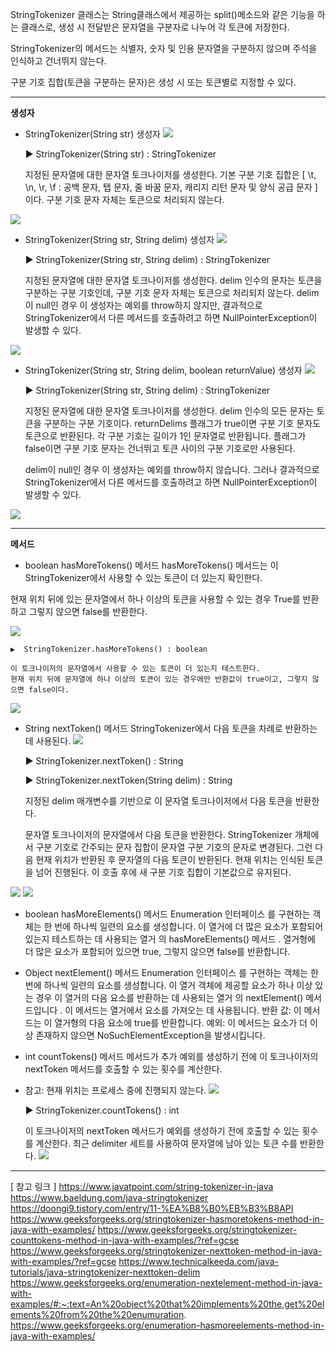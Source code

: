 StringTokenizer 클래스는 String클래스에서 제공하는 split()메소드와 같은 기능을 하는 클래스로, 생성 시 전달받은 문자열을 구분자로 나누어 각 토큰에 저장한다.

StringTokenizer의 메서드는 식별자, 숫자 및 인용 문자열을 구분하지 않으며 주석을 인식하고 건너뛰지 않는다.

구분 기호 집합(토큰을 구분하는 문자)은 생성 시 또는 토큰별로 지정할 수 있다.

------------

**생성자**
- StringTokenizer(String str) 생성자
![](https://img1.daumcdn.net/thumb/R1280x0/?scode=mtistory2&fname=https%3A%2F%2Fblog.kakaocdn.net%2Fdn%2FcAtvqY%2FbtrBiBqcqvG%2FttNDVKTVkQxTByTJyzqFik%2Fimg.png)

    ▶ StringTokenizer(String str) : StringTokenizer
    
    지정된 문자열에 대한 문자열 토크나이저를 생성한다.
    기본 구분 기호 집합은 [ \t, \n, \r, \f : 공백 문자, 탭 문자, 줄 바꿈 문자, 캐리지 리턴 문자 및 양식 공급 문자 ]이다.
    구분 기호 문자 자체는 토큰으로 처리되지 않는다. 
	

![](https://img1.daumcdn.net/thumb/R1280x0/?scode=mtistory2&fname=https%3A%2F%2Fblog.kakaocdn.net%2Fdn%2FbL1I1y%2FbtrBi8hohou%2FYKREw6TdsCU9Z2wrW3O071%2Fimg.png)

- StringTokenizer(String str, String delim) 생성자
![](https://img1.daumcdn.net/thumb/R1280x0/?scode=mtistory2&fname=https%3A%2F%2Fblog.kakaocdn.net%2Fdn%2Fxtaj7%2FbtrBibstiiH%2FMSHSV4hlGBjwQVAe52472k%2Fimg.png)

    ▶ StringTokenizer(String str, String delim) : StringTokenizer
    
    지정된 문자열에 대한 문자열 토크나이저를 생성한다.
    delim 인수의 문자는 토큰을 구분하는 구분 기호인데, 구분 기호 문자 자체는 토큰으로 처리되지 않는다.
    delim이 null인 경우 이 생성자는 예외를 throw하지 않지만, 결과적으로 StringTokenizer에서 다른 메서드를 호출하려고 하면 NullPointerException이 발생할 수 있다.

![](https://img1.daumcdn.net/thumb/R1280x0/?scode=mtistory2&fname=https%3A%2F%2Fblog.kakaocdn.net%2Fdn%2FnCX0V%2FbtrBhu7aLHX%2FVV1neq9qkJ878q1Y1t5Ka0%2Fimg.png)

- StringTokenizer(String str, String delim, boolean returnValue) 생성자
![](https://img1.daumcdn.net/thumb/R1280x0/?scode=mtistory2&fname=https%3A%2F%2Fblog.kakaocdn.net%2Fdn%2Fbkkfc4%2FbtrBi7CQ6Im%2FLeqjKkYoUKAIWc7QAGSz0K%2Fimg.png)

    ▶ StringTokenizer(String str, String delim) : StringTokenizer
    
    지정된 문자열에 대한 문자열 토크나이저를 생성한다.
    delim 인수의 모든 문자는 토큰을 구분하는 구분 기호이다.
    returnDelims 플래그가 true이면 구분 기호 문자도 토큰으로 반환된다. 각 구분 기호는 길이가 1인 문자열로 반환됩니다.
    플래그가 false이면 구분 기호 문자는 건너뛰고 토큰 사이의 구분 기호로만 사용된다.
    
    delim이 null인 경우 이 생성자는 예외를 throw하지 않습니다. 그러나 결과적으로 StringTokenizer에서 다른 메서드를 호출하려고 하면 NullPointerException이 발생할 수 있다.

![](https://img1.daumcdn.net/thumb/R1280x0/?scode=mtistory2&fname=https%3A%2F%2Fblog.kakaocdn.net%2Fdn%2FRzdDC%2FbtrBiblH310%2F8xaXkiGRnP9A5GRAXNi180%2Fimg.png)

------------

**메서드**
- boolean hasMoreTokens() 메서드
hasMoreTokens() 메서드는 이 StringTokenizer에서 사용할 수 있는 토큰이 더 있는지 확인한다.

현재 위치 뒤에 있는 문자열에서 하나 이상의 토큰을 사용할 수 있는 경우 True를 반환하고 그렇지 않으면 false를 반환한다.

![](https://img1.daumcdn.net/thumb/R1280x0/?scode=mtistory2&fname=https%3A%2F%2Fblog.kakaocdn.net%2Fdn%2Fl4uVC%2FbtrBkD2WvQk%2FXWjfi2N5rfYkMOk3k94341%2Fimg.png)

    ▶  StringTokenizer.hasMoreTokens() : boolean
    
    이 토크나이저의 문자열에서 사용할 수 있는 토큰이 더 있는지 테스트한다.
    현재 위치 뒤에 문자열에 하나 이상의 토큰이 있는 경우에만 반환값이 true이고, 그렇지 않으면 false이다.

![](https://img1.daumcdn.net/thumb/R1280x0/?scode=mtistory2&fname=https%3A%2F%2Fblog.kakaocdn.net%2Fdn%2FbLdqjJ%2FbtrBnLS3Swt%2FiWKc4XVNpjQcUurzRl4U8k%2Fimg.png)

- String nextToken() 메서드
StringTokenizer에서 다음 토큰을 차례로 반환하는 데 사용된다.
![](https://img1.daumcdn.net/thumb/R1280x0/?scode=mtistory2&fname=https%3A%2F%2Fblog.kakaocdn.net%2Fdn%2FXiy5z%2FbtrBipkokI7%2F3rf0K4Tk6I2yllNQaHrJGk%2Fimg.png)

    ▶ StringTokenizer.nextToken() : String
    
    ▶ StringTokenizer.nextToken(String delim) : String
    
    
    지정된 delim 매개변수를 기반으로 이 문자열 토크나이저에서 다음 토큰을 반환한다.
    
    문자열 토크나이저의 문자열에서 다음 토큰을 반환한다. 
    StringTokenizer 개체에서 구분 기호로 간주되는 문자 집합이 문자열 구분 기호의 문자로 변경된다. 그런 다음 현재 위치가 반환된 후 문자열의 다음 토큰이 반환된다. 현재 위치는 인식된 토큰을 넘어 진행된다. 이 호출 후에 새 구분 기호 집합이 기본값으로 유지된다.

![](https://img1.daumcdn.net/thumb/R1280x0/?scode=mtistory2&fname=https%3A%2F%2Fblog.kakaocdn.net%2Fdn%2FDmvdL%2FbtrBiZ5QXo7%2FYhbSV7nwmGZaIICnPDlGRK%2Fimg.png)
![](https://img1.daumcdn.net/thumb/R1280x0/?scode=mtistory2&fname=https%3A%2F%2Fblog.kakaocdn.net%2Fdn%2FVR7Jj%2FbtrBi7jiYtb%2FD94bS45vUehjvtPkGAJYHK%2Fimg.png)

- boolean hasMoreElements() 메서드
Enumeration 인터페이스 를 구현하는 객체는 한 번에 하나씩 일련의 요소를 생성합니다. 이 열거에 더 많은 요소가 포함되어 있는지 테스트하는 데 사용되는 열거 의 hasMoreElements() 메서드 . 열거형에 더 많은 요소가 포함되어 있으면 true, 그렇지 않으면 false를 반환합니다.
 
- Object nextElement() 메서드
Enumeration 인터페이스 를 구현하는 객체는 한 번에 하나씩 일련의 요소를 생성합니다. 이 열거 객체에 제공할 요소가 하나 이상 있는 경우 이 열거의 다음 요소를 반환하는 데 사용되는 열거 의 nextElement() 메서드입니다 . 이 메서드는 열거에서 요소를 가져오는 데 사용됩니다.
반환 값: 이 메서드는 이 열거형의 다음 요소에 true를 반환합니다.
예외: 이 메서드는 요소가 더 이상 존재하지 않으면 NoSuchElementException을 발생시킵니다.

- int countTokens() 메서드
메서드가 추가 예외를 생성하기 전에 이 토크나이저의 nextToken 메서드를 호출할 수 있는 횟수를 계산한다.
* 참고: 현재 위치는 프로세스 중에 진행되지 않는다.
![](https://img1.daumcdn.net/thumb/R1280x0/?scode=mtistory2&fname=https%3A%2F%2Fblog.kakaocdn.net%2Fdn%2Fd3x8vS%2FbtrBnLlgjIk%2Fz30oFZZFCouJKkIhMxp6Kk%2Fimg.png)

    ▶ StringTokenizer.countTokens() : int
    
    이 토크나이저의 nextToken 메서드가 예외를 생성하기 전에 호출할 수 있는 횟수를 계산한다.
    최근 delimiter 세트를 사용하여 문자열에 남아 있는 토큰 수를 반환한다.
![](https://img1.daumcdn.net/thumb/R1280x0/?scode=mtistory2&fname=https%3A%2F%2Fblog.kakaocdn.net%2Fdn%2FcWSuOl%2FbtrBiqXTECZ%2Fz3fvu2CKzdoehmuvVlLWr0%2Fimg.png)

------------

[ 참고 링크 ]
https://www.javatpoint.com/string-tokenizer-in-java
https://www.baeldung.com/java-stringtokenizer
https://doongi9.tistory.com/entry/11-%EA%B8%B0%EB%B3%B8API
https://www.geeksforgeeks.org/stringtokenizer-hasmoretokens-method-in-java-with-examples/
https://www.geeksforgeeks.org/stringtokenizer-counttokens-method-in-java-with-examples/?ref=gcse
https://www.geeksforgeeks.org/stringtokenizer-nexttoken-method-in-java-with-examples/?ref=gcse
https://www.technicalkeeda.com/java-tutorials/java-stringtokenizer-nexttoken-delim
https://www.geeksforgeeks.org/enumeration-nextelement-method-in-java-with-examples/#:~:text=An%20object%20that%20implements%20the,get%20elements%20from%20the%20enumuration.
https://www.geeksforgeeks.org/enumeration-hasmoreelements-method-in-java-with-examples/

 






